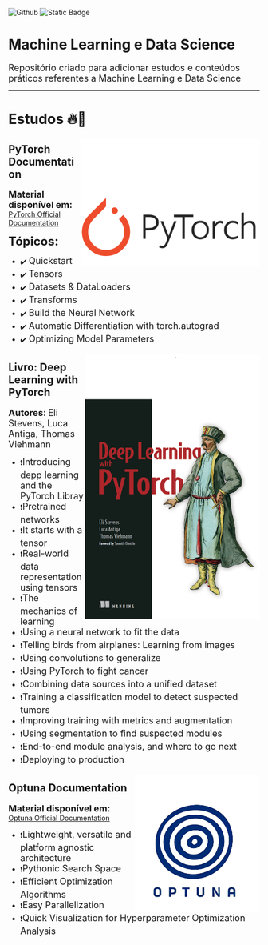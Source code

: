 ![Github](https://img.shields.io/github/last-commit/LuizGustavoVTacin/MachineLearning?style=for-the-badge) ![Static Badge](https://img.shields.io/badge/PyTorch-FF0000) 
<!-- ![Static Badge](https://img.shields.io/badge/TensorFlow-FF4500) ![Static Badge](https://img.shields.io/badge/Scikit--Learn-1e90ff) --->

# Machine Learning e Data Science 

<font size="4">Repositório criado para adicionar estudos e conteúdos práticos referentes a Machine Learning e Data Science</font><br>

<hr>

# Estudos 🔥🤖

<img src= "images/PyTorch.png" align = "right" width= "360">

## PyTorch Documentation 

<font size="4"><b>Material disponível em:</b></font> [PyTorch Official Documentation](https://docs.pytorch.org/tutorials/beginner/basics/intro.html)

<font size="5"><b>Tópicos:</b></font>

- ✔️ <font size="4">Quickstart</font>
- ✔️ <font size="4">Tensors</font>
- ✔️ <font size="4">Datasets & DataLoaders</font>
- ✔️ <font size="4">Transforms</font>
- ✔️ <font size="4">Build the Neural Network</font>
- ✔️ <font size="4">Automatic Differentiation with torch.autograd</font>
- ✔️ <font size="4">Optimizing Model Parameters</font>

<img src= "images/Book.png" align = "right" width= "350">

## Livro: Deep Learning with PyTorch

<font size="4"><b>Autores:</b></font> <font size="4">Eli Stevens, Luca Antiga, Thomas Viehmann</font>

- ❗<font size="4">Introducing depp learning and the PyTorch Libray</font>
- ❗<font size="4">Pretrained networks</font>
- ❗<font size="4">It starts with a tensor</font>
- ❗<font size="4">Real-world data representation using tensors</font>
- ❗<font size="4">The mechanics of learning</font>
- ❗<font size="4">Using a neural network to fit the data</font>
- ❗<font size="4">Telling birds from airplanes: Learning from images</font>
- ❗<font size="4">Using convolutions to generalize</font>
- ❗<font size="4">Using PyTorch to fight cancer</font>
- ❗<font size="4">Combining data sources into a unified dataset</font>
- ❗<font size="4">Training a classification model to detect suspected tumors</font>
- ❗<font size="4">Improving training with metrics and augmentation</font>
- ❗<font size="4">Using segmentation to find suspected modules</font>
- ❗<font size="4">End-to-end module analysis, and where to go next</font>
- ❗<font size="4">Deploying to production</font>

<img src= "images/optuna.png" align = "right" width= "250">

## Optuna Documentation

<font size="4"><b>Material disponível em:</b></font> [Optuna Official Documentation](https://optuna.readthedocs.io/en/stable/tutorial/index.html)

- ❗<font size="4">Lightweight, versatile and platform agnostic architecture</font>
- ❗<font size="4">Pythonic Search Space</font>
- ❗<font size="4">Efficient Optimization Algorithms</font>
- ❗<font size="4">Easy Parallelization</font>
- ❗<font size="4">Quick Visualization for Hyperparameter Optimization Analysis</font>

<!---
## Exercícios

Níveis de dificuldades dos exercícios:

* Fácil: 🟢
* Trabalhoso: 🟡
* Médio: :orange_circle:
* Díficil: :red_circle:



⏳ **Penguins vs Turtles - Image Classification** 🟢

Dataset retirado do [Kaggle](https://www.kaggle.com/datasets/abbymorgan/penguins-vs-turtles)
* Disponível em: [Repositório]()

⏳ **Head Gesture Recognition with Capacitive Sensors - Classification** 🟡

Dataset retirado do [Kaggle](https://www.kaggle.com/datasets/ionutcristianseverin/headgesture-recognition-with-capacitive-sensors)

* Métodos utilizados:
1. KNN (72,95%) | 

* Disponível em: [Repositorio](https://github.com/LuizGustavoVTacin/MachineLearning/tree/main/Exercicios/HeadGestureRecognition)

⏳ **Water Potability - Classification** 🟡

Dataset retirado do [Kaggle](https://www.kaggle.com/datasets/adityakadiwal/water-potability)

* Métodos utilizados:
1. 

⏳ **Stroke Prediction - Classification** 🟡

Dataset retirado do [Kaggle](https://www.kaggle.com/datasets/fedesoriano/stroke-prediction-dataset)

* Métodos utilizados:
1.

⏳ **Heart attack possibility - Classification** 🟢

Dataset retirado do [Kaggle](https://www.kaggle.com/datasets/nareshbhat/health-care-data-set-on-heart-attack-possibility)

* Métodos utilizados:
1. KNN (81.97%) | (88,52% - Hiperparâmetros) - MELHORAR

* Disponível em: [Repositorio](https://github.com/LuizGustavoVTacin/MachineLearning/tree/main/Exercicios/HeartAttackPossibility)

⏳ **Airline Passenger Satisfaction - Classification** 🟢

Dataset retirado do [Kaggle](https://www.kaggle.com/datasets/teejmahal20/airline-passenger-satisfaction)

* Métodos utilizados:
1. Árvore de Decisão (94,62%) - MELHORAR   
2. KNN (92,99%) | (94,00% - Hiperparâmetros) - MELHORAR
3. SVM 

* Disponível em: [Repositorio](https://github.com/LuizGustavoVTacin/MachineLearning/tree/main/Exercicios/AirlinePassengerSatisfaction)

**To ADD** --->
